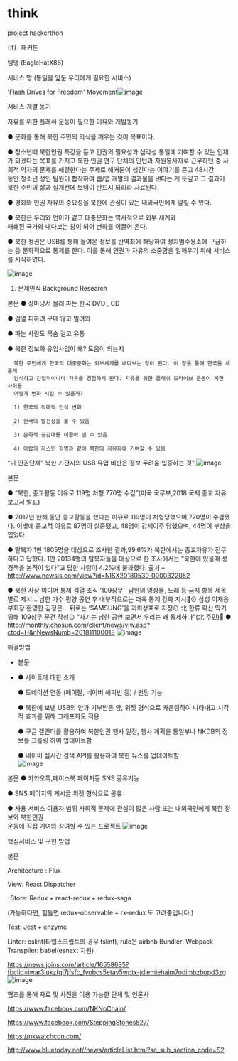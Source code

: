 # think
project hackerthon

{if}_ 해커톤

팀명 (EagleHatX86)

서비스 명 (통일을 앞둔 우리에게 필요한 서비스)

'Flash Drives for Freedom' Movement![image](https://user-images.githubusercontent.com/44921791/114292838-73b24180-9acc-11eb-87a7-5f10e594002b.png)

서비스 개발 동기 


자유를 위한 플레쉬 운동이 필요한 이유와 개발동기 

  ● 문화를 통해 북한 주민의 의식을 깨우는 것이 목표이다.
  
  ● 청소년때 북한인권 특강을 듣고 인권의 필요성과 심각성 통일에
      기여할 수 있는 인재가 되겠다는 목표를 가지고 북한 인권 연구 
      단체의 인턴과 자원봉사자로 근무하던 중 사회적 약자의 문제를 
      해결한다는 주제로 해커톤이 생긴다는 이야기를 듣고 48시간  
      동안 청소년 성인 팀원이 합작하여 웹/앱 개발의 결과물을 낸다는
       게 뜻깊고 그 결과가 북한 주민의 삶과 질개선에 보탬이 반드시
       되리라 사료된다. 
 
 ● 평화와 인권 자유의 중요성을 북한에 관심이 있는 내외국인에게 
       알릴 수 있다. 
       
  ● 북한은 우리와 언어가 같고 대중문화는 역사적으로 외부 세계와   
       패쇄된 국가와 내다보는 창이 되어 변화를 이끌어 온다.
       
  ● 북한 정권은 USB를 통해 들여온 정보를 반역죄에 해당하여 
       정치범수용소에 구금하는 등 문화적으로 통제를 한다. 이를 통해
       인권과 자유의 소중함을 일깨우기 위해 서비스를 시작하였다.  
       
       
![image](https://user-images.githubusercontent.com/44921791/114292853-875da800-9acc-11eb-8719-e7bcc105836e.png)


1. 문제인식 Background Research

본문 
  ● 장마당서 몰래 파는 한국 DVD , CD 
  
  ● 검열 피하려 구매 않고 빌려와
  
  ● 파는 사람도 목숨 걸고 유통 

  ● 북한 정보화 유입사업이 왜? 도움이 되는지
  
      북한 주민에게 한국의 대중문화는 외부세계를 내다보는 창이 된다. 이 창을 통해 한국을 새롭게 
      인식하고 간접적이나마 자유를 경험하게 된다. 자유를 위한 플레쉬 드라이브 운동이 북한 사회를 
      어떻게 변화 시킬 수 있을까? 

      1) 한국의 적대적 인식 변화 

      2) 한국의 발전상을 볼 수 있음 

      3) 문화적 공감대를 이끌어 낼 수 있음 

      4) 아랍의 자스민 혁명과 같이 북한의 자유화에 기여할 수 있음 

  “미 인권단체” 북한 기관지의 USB 유입 비판은 정보 두려움 입증하는 것” 
![image](https://user-images.githubusercontent.com/44921791/114292863-947a9700-9acc-11eb-89af-fc6e6fcd4f92.png)

본문 

   ● “북한, 종교활동 이유로 119명 처형 770명 수감”(미국 국무부,2018 국제 종교 자유 보고서 발표)

   ● 2017년 한해 동안 종교활동을 했다는 이유로 119명이 처형당했으며,770명이 수감됐다. 이밖에 종교적
       이유로 87명이 실종됐고, 48명이 강제이주 당했으며, 44명이 부상을 입었다. 

   ● 탈북자 1만 1805명을 대상으로 조사한 결과,99.6%가 북한에서는 종교자유가 전무하다고 답했다.
       1만 20134명의 탈북자들을 대상으로 한 조사에서는 “북한에 있을때 성경책을 본적이 있다”고 답한
       사람이 4.2%에 불과했다. 출처 – http://www.newsis.com/view?id=NISX20180530_0000322052

   ● 북한 사상 미디어 통제 검열 조직 ‘109상무’ 
남한의 영상물, 노래 등 금지 항목 세목별로 제시… 남한 가수 평양 공연 후 내부적으로는 더욱 통제 강화 지시⊙ 삼성 이재용 부회장 환영한 김정은… 뒤로는 ‘SAMSUNG’을 괴뢰상표로 지정⊙ 北 한류 확산 막기 위해 109상무 문건 작성⊙ “자기는 남한 공연 보면서 우리는 왜 통제하나”(北 주민)
   ● http://monthly.chosun.com/client/news/viw.asp?ctcd=H&nNewsNumb=201811100018
![image](https://user-images.githubusercontent.com/44921791/114292869-a2c8b300-9acc-11eb-8d0f-5e783d64d8c2.png)

해결방법
-  본문 
-  
    ●  사이트에 대한 소개 
    
    ●  도네이션 연동 (페이팔, 네이버 해피빈 등) / 펀딩 기능 
    
    ●  북한에 보낸 USB의 양과 기부받은 양, 위젯 형식으로 카운팅하여 나타내고 시각적 효과를 위해 
          그래프화도 적용
          
    ●  구글 갤린더를 활용하여 북한인권 행사 일정, 행사 계획을 통일부나 NKDB의 정보를 크롤링 하여 
         업데이트함
         
    ●  네이버 실시간 검색 API를 활용하여 북한 뉴스를 업데이트함     
![image](https://user-images.githubusercontent.com/44921791/114292887-bbd16400-9acc-11eb-98e7-76aea683b439.png)

본문 
 ● 카카오톡,페이스북 페이지등 SNS 공유기능 
 
 ● SNS 페이지의 게시글 위젯 형식으로 공유 
 
 ● 사용 서비스 이용자 범위 사회적 문제에 관심이 많은 사람 또는 내외국인에게 북한 정보와 북한인권  
     운동에 직접 기여와 참여할 수 있는 프로젝트
![image](https://user-images.githubusercontent.com/44921791/114292889-c4c23580-9acc-11eb-8eaa-907aed12d109.png)


핵심서비스 및 구현 방법

본문 

Architecture : Flux 

View: React Dispatcher

-Store: Redux + react-redux + redux-saga

(가능하다면, 힘들면 redux-observable + rx-redux 도 고려중입니다.) 

Test: Jest + enzyme

 Linter: eslint(타입스크립트의 경우 tslint), rule은 airbnb Bundler: Webpack Transpiler: babel(esnext 지원)


https://news.joins.com/article/16558635?fbclid=iwar3lukzfql7jfsfc_fyobcs5etav5wptx-jdiemiehaim7odimbzbopd3zg
![image](https://user-images.githubusercontent.com/44921791/114292895-d277bb00-9acc-11eb-876f-631a1946167c.png)


협조를 통해 자료 및 사진을 이용 가능한 단체 및 언론사 

https://www.facebook.com/NKNoChain/

https://www.facebook.com/SteppingStones527/

https://nkwatchcon.com/

http://www.bluetoday.net//news/articleList.html?sc_sub_section_code=S2



